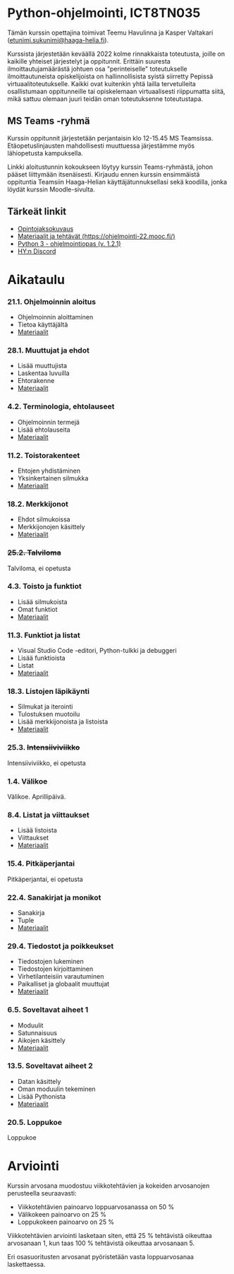 # Python-ohjelmointi, ICT8TN035

Tämän kurssin opettajina toimivat Teemu Havulinna ja Kasper Valtakari (etunimi.sukunimi@haaga-helia.fi). 

Kurssista järjestetään keväällä 2022 kolme rinnakkaista toteutusta, joille on kaikille yhteiset järjestelyt ja oppitunnit. Erittäin suuresta ilmoittautujamäärästä johtuen osa "perinteiselle" toteutukselle ilmoittautuneista opiskelijoista on hallinnollisista syistä siirretty Pepissä virtuaalitoteutukselle. Kaikki ovat kuitenkin yhtä lailla tervetulleita osallistumaan oppitunneille tai opiskelemaan virtuaalisesti riippumatta siitä, mikä sattuu olemaan juuri teidän oman toteutuksenne toteutustapa.

## MS Teams -ryhmä

Kurssin oppitunnit järjestetään perjantaisin klo 12-15.45 MS Teamsissa. Etäopetuslinjausten mahdollisesti muuttuessa järjestämme myös lähiopetusta kampuksella.

Linkki aloitustunnin kokoukseen löytyy kurssin Teams-ryhmästä, johon pääset liittymään itsenäisesti. Kirjaudu ennen kurssin ensimmäistä oppituntia Teamsiin Haaga-Helian käyttäjätunnuksellasi sekä koodilla, jonka löydät kurssin Moodle-sivulta.


## Tärkeät linkit

* [Opintojaksokuvaus](https://opinto-opas.haaga-helia.fi/course_unit/ICT8TN035)
* [Materiaalit ja tehtävät (https://ohjelmointi-22.mooc.fi/)](https://ohjelmointi-22.mooc.fi/)
* [Python 3 - ohjelmointiopas (v. 1.2.1)](https://lutpub.lut.fi/bitstream/handle/10024/162088/Vanhala2020-Python3Ohjelmointiopas.pdf?sequence=1&isAllowed=y)
* [HY:n Discord](https://study.cs.helsinki.fi/discord/join/ohjelmoinnin_mooc)


# Aikataulu


### 21.1. Ohjelmoinnin aloitus

* Ohjelmoinnin aloittaminen
* Tietoa käyttäjältä
* [Materiaalit](https://ohjelmointi-22.mooc.fi/osa-1)


### 28.1. Muuttujat ja ehdot

* Lisää muuttujista
* Laskentaa luvuilla
* Ehtorakenne
* [Materiaalit](https://ohjelmointi-22.mooc.fi/osa-1)


### 4.2. Terminologia, ehtolauseet

* Ohjelmoinnin termejä
* Lisää ehtolauseita
* [Materiaalit](https://ohjelmointi-22.mooc.fi/osa-2)


### 11.2. Toistorakenteet

* Ehtojen yhdistäminen
* Yksinkertainen silmukka
* [Materiaalit](https://ohjelmointi-22.mooc.fi/osa-2)


### 18.2. Merkkijonot

* Ehdot silmukoissa
* Merkkijonojen käsittely
* [Materiaalit](https://ohjelmointi-22.mooc.fi/osa-3)


### ~~25.2. Talviloma~~

Talviloma, ei opetusta


### 4.3. Toisto ja funktiot

* Lisää silmukoista
* Omat funktiot
* [Materiaalit](https://ohjelmointi-22.mooc.fi/osa-3)


### 11.3. Funktiot ja listat

* Visual Studio Code -editori, Python-tulkki ja debuggeri
* Lisää funktioista
* Listat
* [Materiaalit](https://ohjelmointi-22.mooc.fi/osa-4)


### 18.3. Listojen läpikäynti

* Silmukat ja iterointi
* Tulostuksen muotoilu
* Lisää merkkijonoista ja listoista
* [Materiaalit](https://ohjelmointi-22.mooc.fi/osa-4)


### 25.3. ~~Intensiiviviikko~~

Intensiiviviikko, ei opetusta


### 1.4. Välikoe

Välikoe. Aprillipäivä.


### 8.4. Listat ja viittaukset

* Lisää listoista
* Viittaukset
* [Materiaalit](https://ohjelmointi-22.mooc.fi/osa-5)



### 15.4. Pitkäperjantai

Pitkäperjantai, ei opetusta


### 22.4. Sanakirjat ja monikot

* Sanakirja
* Tuple
* [Materiaalit](https://ohjelmointi-22.mooc.fi/osa-5)


### 29.4. Tiedostot ja poikkeukset

* Tiedostojen lukeminen
* Tiedostojen kirjoittaminen
* Virhetilanteisiin varautuminen
* Paikalliset ja globaalit muuttujat
* [Materiaalit](https://ohjelmointi-22.mooc.fi/osa-6)


### 6.5. Soveltavat aiheet 1

* Moduulit
* Satunnaisuus
* Aikojen käsittely
* [Materiaalit](https://ohjelmointi-22.mooc.fi/osa-7)


### 13.5. Soveltavat aiheet 2

* Datan käsittely
* Oman moduulin tekeminen
* Lisää Pythonista
* [Materiaalit](https://ohjelmointi-22.mooc.fi/osa-7)


### 20.5. Loppukoe

Loppukoe


# Arviointi

Kurssin arvosana muodostuu viikkotehtävien ja kokeiden arvosanojen perusteella seuraavasti:

* Viikkotehtävien painoarvo loppuarvosanassa on 50 %
* Välikokeen painoarvo on 25 %
* Loppukokeen painoarvo on 25 %

Viikkotehtävien arviointi lasketaan siten, että 25 % tehtävistä oikeuttaa arvosanaan 1, kun taas 100 % tehtävistä oikeuttaa arvosanaan 5.

Eri osasuoritusten arvosanat pyöristetään vasta loppuarvosanaa laskettaessa.